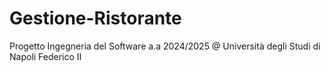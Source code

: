 # Gestione-Ristorante
Progetto Ingegneria del Software a.a 2024/2025 @ Università degli Studi di Napoli Federico II
